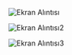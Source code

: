 ![Ekran Alıntısı](https://github.com/YusufSural/CevrimiciKitapOkumavePaylasma-15/assets/84929731/84129331-8916-4caf-95c8-3a750a1a8763)

![Ekran Alıntısı2](https://github.com/YusufSural/CevrimiciKitapOkumavePaylasma-15/assets/84929731/fc6ae2ee-3a51-4338-81b1-724f87a84225)

![Ekran Alıntısı3](https://github.com/YusufSural/CevrimiciKitapOkumavePaylasma-15/assets/84929731/8395be9c-7763-452a-8160-40590d2de809)
